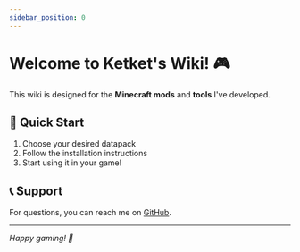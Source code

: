 ```yaml
---
sidebar_position: 0
---
```


# Welcome to Ketket's Wiki! 🎮

This wiki is designed for the **Minecraft mods** and **tools** I've developed.

## 🚀 Quick Start

1. Choose your desired datapack
2. Follow the installation instructions
3. Start using it in your game!

## 📞 Support

For questions, you can reach me on [GitHub](https://github.com/efeketket).

---

*Happy gaming! 🎯*
